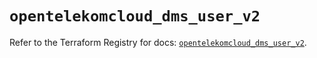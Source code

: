 # `opentelekomcloud_dms_user_v2`

Refer to the Terraform Registry for docs: [`opentelekomcloud_dms_user_v2`](https://registry.terraform.io/providers/opentelekomcloud/opentelekomcloud/1.36.1/docs/resources/dms_user_v2).
